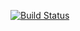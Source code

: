 [![Build Status](https://travis-ci.org/Weisbergbsf/react-tdd.svg?branch=master)](https://travis-ci.org/Weisbergbsf/react-tdd)